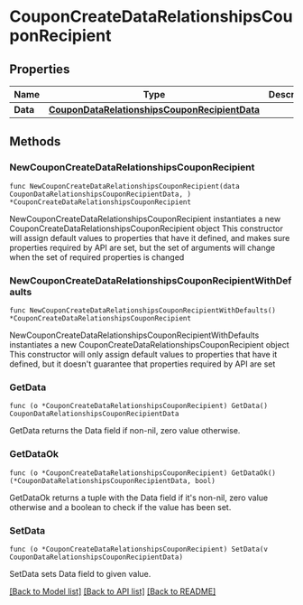 # CouponCreateDataRelationshipsCouponRecipient

## Properties

Name | Type | Description | Notes
------------ | ------------- | ------------- | -------------
**Data** | [**CouponDataRelationshipsCouponRecipientData**](CouponDataRelationshipsCouponRecipientData.md) |  | 

## Methods

### NewCouponCreateDataRelationshipsCouponRecipient

`func NewCouponCreateDataRelationshipsCouponRecipient(data CouponDataRelationshipsCouponRecipientData, ) *CouponCreateDataRelationshipsCouponRecipient`

NewCouponCreateDataRelationshipsCouponRecipient instantiates a new CouponCreateDataRelationshipsCouponRecipient object
This constructor will assign default values to properties that have it defined,
and makes sure properties required by API are set, but the set of arguments
will change when the set of required properties is changed

### NewCouponCreateDataRelationshipsCouponRecipientWithDefaults

`func NewCouponCreateDataRelationshipsCouponRecipientWithDefaults() *CouponCreateDataRelationshipsCouponRecipient`

NewCouponCreateDataRelationshipsCouponRecipientWithDefaults instantiates a new CouponCreateDataRelationshipsCouponRecipient object
This constructor will only assign default values to properties that have it defined,
but it doesn't guarantee that properties required by API are set

### GetData

`func (o *CouponCreateDataRelationshipsCouponRecipient) GetData() CouponDataRelationshipsCouponRecipientData`

GetData returns the Data field if non-nil, zero value otherwise.

### GetDataOk

`func (o *CouponCreateDataRelationshipsCouponRecipient) GetDataOk() (*CouponDataRelationshipsCouponRecipientData, bool)`

GetDataOk returns a tuple with the Data field if it's non-nil, zero value otherwise
and a boolean to check if the value has been set.

### SetData

`func (o *CouponCreateDataRelationshipsCouponRecipient) SetData(v CouponDataRelationshipsCouponRecipientData)`

SetData sets Data field to given value.



[[Back to Model list]](../README.md#documentation-for-models) [[Back to API list]](../README.md#documentation-for-api-endpoints) [[Back to README]](../README.md)


